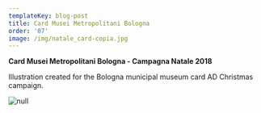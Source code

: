```yaml
---
templateKey: blog-post
title: Card Musei Metropolitani Bologna
order: '07'
image: /img/natale_card-copia.jpg
---
```

**Card Musei Metropolitani Bologna - Campagna Natale 2018**

Illustration created for the Bologna municipal museum card AD Christmas campaign. 

![null](/img/bologna-cultura-gif-apertura.gif)
